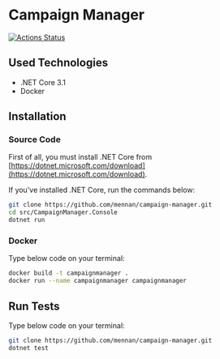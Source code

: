 # Campaign Manager

[![Actions Status](https://github.com/mennan/campaign-manager/workflows/Test/badge.svg)](https://github.com/mennan/campaign-manager/actions)

## Used Technologies

- .NET Core 3.1
- Docker

## Installation

### Source Code

First of all, you must install .NET Core from [https://dotnet.microsoft.com/download](https://dotnet.microsoft.com/download).

If you've installed .NET Core, run the commands below:

```bash
git clone https://github.com/mennan/campaign-manager.git
cd src/CampaignManager.Console
dotnet run
```

### Docker

Type below code on your terminal:

```bash
docker build -t campaignmanager .
docker run --name campaignmanager campaignmanager
```

## Run Tests

Type below code on your terminal:

```bash
git clone https://github.com/mennan/campaign-manager.git
dotnet test
```
